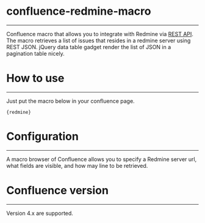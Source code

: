 # confluence-redmine-macro
___

Confluence macro that allows you to integrate with Redmine via [REST API].
The macro retrieves a list of issues that resides in a redmine server using REST JSON.
jQuery data table gadget render the list of JSON in a pagination table nicely.

# How to use
---

Just put the macro below in your confluence page.

`
{redmine}
`

# Configuration
---

A macro browser of Confluence allows you to specify a Redmine server url, 
what fields are visible, and how may line to be retrieved.

# Confluence version
---

Version 4.x are supported.



[REST API]:http://www.redmine.org/projects/redmine/wiki/Rest_api
